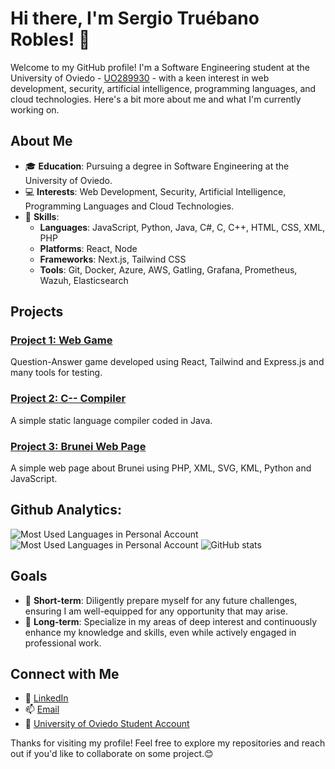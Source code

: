 # Hi there, I'm Sergio Truébano Robles! 👋

Welcome to my GitHub profile! I'm a Software Engineering student at the University of Oviedo - [UO289930](https://github.com/UO289930) - with a keen interest in web development, security, artificial intelligence, programming languages, and cloud technologies. Here's a bit more about me and what I'm currently working on.

## About Me

- 🎓 **Education**: Pursuing a degree in Software Engineering at the University of Oviedo.
- 💻 **Interests**: Web Development, Security, Artificial Intelligence, Programming Languages and Cloud Technologies.
- 🌟 **Skills**: 
  - **Languages**: JavaScript, Python, Java, C#, C, C++, HTML, CSS, XML, PHP
  - **Platforms**: React, Node
  - **Frameworks**: Next.js, Tailwind CSS
  - **Tools**: Git, Docker, Azure, AWS, Gatling, Grafana, Prometheus, Wazuh, Elasticsearch

## Projects

### [Project 1: Web Game](https://github.com/Arquisoft/wiq_en3a)
Question-Answer game developed using React, Tailwind and Express.js and many tools for testing.

### [Project 2: C-- Compiler](https://github.com/UO289930/compiler_c--)
A simple static language compiler coded in Java.

### [Project 3: Brunei Web Page](https://github.com/UO289930/EscritorioVirtual)
A simple web page about Brunei using PHP, XML, SVG, KML, Python and JavaScript.

## Github Analytics:

![Most Used Languages in Personal Account](https://github-readme-stats.vercel.app/api/top-langs/?username=sergio-tr)
![Most Used Languages in Personal Account](https://github-readme-stats.vercel.app/api/top-langs/?username=UO289930)
![GitHub stats](https://github-readme-stats.vercel.app/api?username=didierrc&show_icons=true) 

## Goals

- 🚀 **Short-term**:  Diligently prepare myself for any future challenges, ensuring I am well-equipped for any opportunity that may arise.
- 🌱 **Long-term**: Specialize in my areas of deep interest and continuously enhance my knowledge and skills, even while actively engaged in professional work.

## Connect with Me

- 💼 [LinkedIn](https://www.linkedin.com/in/sergiotr74)
- 📫 [Email](mailto:truebanosergio@gmail.es)
- 🏫 [University of Oviedo Student Account](https://github.com/UO289930)
<!-- - 🌐 [Personal Website] -->

Thanks for visiting my profile! Feel free to explore my repositories and reach out if you'd like to collaborate on some project.😊
